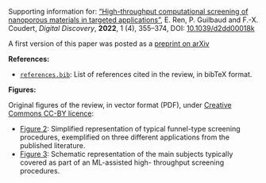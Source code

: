 Supporting information for: [“High-throughput computational screening of nanoporous materials in targeted applications”](https://doi.org/10.1039/d2dd00018k), E. Ren, P. Guilbaud and F.-X. Coudert, _Digital Discovery_, **2022**, 1 (4), 355–374, DOI: [10.1039/d2dd00018k](https://doi.org/10.1039/d2dd00018k)


A first version of this paper was posted as a [preprint on arXiv](https://arxiv.org/abs/2202.09886)


**References:**

- [`references.bib`](references.bib): List of references cited in the review, in bibTeX format.


**Figures:**

Original figures of the review, in vector format (PDF), under [Creative Commons CC-BY licence](https://creativecommons.org/licenses/by/4.0/):

- [Figure 2](figures/Figure_2.pdf): Simplified representation of typical funnel-type screening procedures, exemplified on three different applications from the published literature.
- [Figure 3](figures/Figure_3.pdf): Schematic representation of the main subjects typically covered as part of an ML-assisted high- throughput screening procedures.
